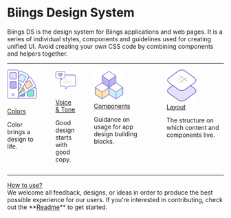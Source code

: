 <h1 class="title is-2">Biings <span class="has-text-weight-light">Design System</span></h1>
<p class="subtitle is-5">
    <span class="has-text-weight-semibold">Biings DS</span> is the design system for Biings applications and web pages. It is a series of individual styles, components and guidelines used for creating unified UI.
    Avoid creating your own CSS code by combining components and helpers together.
</p>

<hr>


<div class="columns is-multiline is-mobile is-variable is-5">
    <div class="column is-half-desktop is-full-tablet">
        <div class="level">
            <div class="media-left"><img src="media/style.png" width="70"/> &nbsp;&nbsp;</div>
            <div class="media-content">
                <a href="#/doc-color" class="title is-3 is-link is-relaxed has-text-weight-light">Colors</a><br>
                <p>Color brings a design to life.</p>
            </div>
        </div>
    </div>
    <div class="column is-12 is-hidden-desktop"></div>
    <div class="column is-half-desktop is-full-tablet">
        <div class="level">
            <div class="media-left"><img src="media/voice.png" width="70"/> &nbsp;&nbsp;</div>
            <div class="media-content">
                <a href="#/doc-voice" class="title is-3 is-relaxed is-link has-text-weight-light">Voice & Tone</a><br>
                <p>Good design starts<br>with good copy.</p>
            </div>
        </div>
    </div>
    <div class="column is-12"></div>
    <div class="column is-half-desktop is-full-tablet">
        <div class="level">
            <div class="media-left"><img src="media/appcomp.png" width="70"/> &nbsp;&nbsp;</div>
            <div class="media-content">
                <a href="#/doc-button" class="title is-3 is-link is-relaxed has-text-weight-light">Components</a><br>
                <p>Guidance on usage for app design building blocks.</p>
            </div>
        </div>
    </div>
    <div class="column is-12 is-hidden-desktop"></div>
    <div class="column is-half-desktop is-full-tablet">
        <div class="level">
            <div class="media-left"><img src="media/layout.png" width="70"/> &nbsp;&nbsp;</div>
            <div class="media-content">
                <a href="#/doc-columns" class="title is-3 is-link has-text-weight-light is-relaxed">Layout</a><br>
                <p>The structure on which content and components live.</p>
            </div>
        </div>
    </div>
</div>

<hr class="is-large">

<div class="box is-bordered is-relaxed">
        <div class="title is-spaced is-4 has-text-grey-dark has-text-weight-normal">
                <a href="#/readme">How to use?</a>
        </div>
        <div class="subtitle is-6 has-text-grey-dark">
            We welcome all feedback, designs, or ideas in order to produce the best possible experience for our users. If you're interested in contributing, check out the **<a href="#/readme">Readme</a>** to get started.
        </div>
</div>